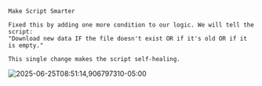 ```jsonc
Make Script Smarter

Fixed this by adding one more condition to our logic. We will tell the script:
"Download new data IF the file doesn't exist OR if it's old OR if it is empty."

This single change makes the script self-healing.
```
![2025-06-25T08:51:14,906797310-05:00](https://github.com/user-attachments/assets/01d9e43b-ef79-437f-be15-b8bb3c855681)


